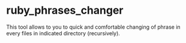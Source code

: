 # ruby_phrases_changer
This tool allows to you to quick and comfortable changing of phrase in every files in indicated directory (recursively).

